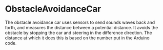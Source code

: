 # ObstacleAvoidanceCar

The obstacle avoidance car uses sensors to send sounds waves back and forth, and measures the distance between a potential distance. It avoids the obstacle by stopping the car and steering in the difference direction. The distance at which it does this is based on the number put in the Arduino code.
